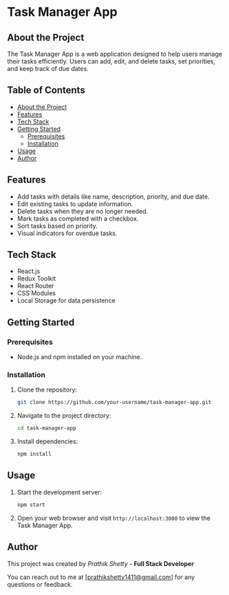# Task Manager App

## About the Project

The Task Manager App is a web application designed to help users manage their tasks efficiently. Users can add, edit, and delete tasks, set priorities, and keep track of due dates.


## Table of Contents

- [About the Project](#about-the-project)
- [Features](#features)
- [Tech Stack](#tech-stack)
- [Getting Started](#getting-started)
  - [Prerequisites](#prerequisites)
  - [Installation](#installation)
- [Usage](#usage)
- [Author](#author)


## Features

- Add tasks with details like name, description, priority, and due date.
- Edit existing tasks to update information.
- Delete tasks when they are no longer needed.
- Mark tasks as completed with a checkbox.
- Sort tasks based on priority.
- Visual indicators for overdue tasks.

## Tech Stack

- React.js
- Redux Toolkit
- React Router
- CSS Modules
- Local Storage for data persistence

## Getting Started

### Prerequisites

- Node.js and npm installed on your machine.

### Installation

1. Clone the repository:

   ```bash
   git clone https://github.com/your-username/task-manager-app.git
   ```

2. Navigate to the project directory:

   ```bash
   cd task-manager-app
   ```

3. Install dependencies:

   ```bash
   npm install
   ```

## Usage

1. Start the development server:

   ```bash
   npm start
   ```

2. Open your web browser and visit `http://localhost:3000` to view the Task Manager App.

## Author

This project was created by *Prathik Shetty* - **Full Stack Developer**

You can reach out to me at [prathikshetty1411@gmail.com] for any questions or feedback.
